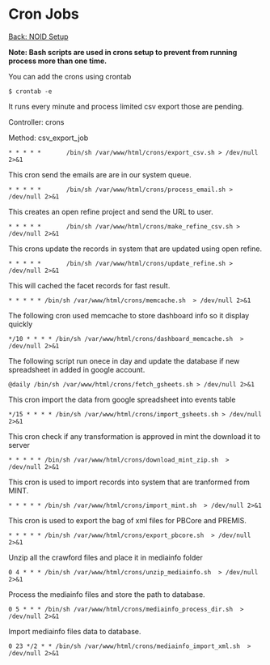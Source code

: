 Cron Jobs
===
[Back: NOID Setup](noid-configure.md)

**Note: Bash scripts are used in crons setup to prevent from running process more than one time.**

You can add the crons using crontab

	$ crontab -e


It runs every minute and process limited csv export those are pending.

Controller: crons 

Method:     csv_export_job

	* * * * *       /bin/sh /var/www/html/crons/export_csv.sh > /dev/null 2>&1

This cron send the emails are are in our system queue.

	* * * * *       /bin/sh /var/www/html/crons/process_email.sh > /dev/null 2>&1

This creates an open refine project and send the URL to user.

	* * * * *       /bin/sh /var/www/html/crons/make_refine_csv.sh > /dev/null 2>&1

This crons update the records in system that are updated using open refine.

	* * * * *       /bin/sh /var/www/html/crons/update_refine.sh > /dev/null 2>&1

This will cached the facet records for fast result.
 
	* * * * * /bin/sh /var/www/html/crons/memcache.sh  > /dev/null 2>&1

The following cron used memcache to store dashboard info so it display quickly

	*/10 * * * * /bin/sh /var/www/html/crons/dashboard_memcache.sh  > /dev/null 2>&1

The following script run onece in day and update the database if new spreadsheet in added in google account.
	
	@daily /bin/sh /var/www/html/crons/fetch_gsheets.sh > /dev/null 2>&1

This cron import the data from google spreadsheet into events table

	*/15 * * * * /bin/sh /var/www/html/crons/import_gsheets.sh > /dev/null 2>&1

This cron check if any transformation is approved in mint the download it to server

	* * * * * /bin/sh /var/www/html/crons/download_mint_zip.sh  > /dev/null 2>&1

This cron is used to import records into system that are tranformed from MINT.

	* * * * * /bin/sh /var/www/html/crons/import_mint.sh  > /dev/null 2>&1

This cron is used to export the bag of xml files for PBCore and PREMIS.

	* * * * * /bin/sh /var/www/html/crons/export_pbcore.sh  > /dev/null 2>&1


Unzip all the crawford files and place it in mediainfo folder

	0 4 * * * /bin/sh /var/www/html/crons/unzip_mediainfo.sh  > /dev/null 2>&1

Process the mediainfo files and store the path to database.
	
	0 5 * * * /bin/sh /var/www/html/crons/mediainfo_process_dir.sh  > /dev/null 2>&1

Import mediainfo files data to database.

	0 23 */2 * * /bin/sh /var/www/html/crons/mediainfo_import_xml.sh  > /dev/null 2>&1